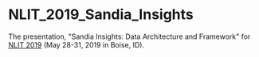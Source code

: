 # NLIT_2019_Sandia_Insights

The presentation, "Sandia Insights: Data Architecture and Framework" for [NLIT 2019](https://www.fbcinc.com/e/NLIT/) (May 28-31, 2019 in Boise, ID).
